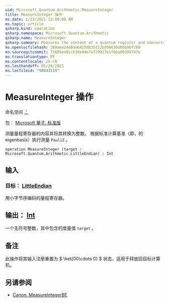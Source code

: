 ```yaml
---
uid: Microsoft.Quantum.Arithmetic.MeasureInteger
title: MeasureInteger 操作
ms.date: 1/23/2021 12:00:00 AM
ms.topic: article
qsharp.kind: operation
qsharp.namespace: Microsoft.Quantum.Arithmetic
qsharp.name: MeasureInteger
qsharp.summary: Measures the content of a quantum register and converts it to an integer. The measurement is performed with respect to the standard computational basis, i.e., the eigenbasis of `PauliZ`.
ms.openlocfilehash: 288aee24e0ae6425db35312b560630a6bb9bfc80
ms.sourcegitcommit: 71605ea9cc630e84e7ef29027e1f0ea06299747e
ms.translationtype: MT
ms.contentlocale: zh-CN
ms.lasthandoff: 01/26/2021
ms.locfileid: "98843119"
---
```

# <a name="measureinteger-operation"></a>MeasureInteger 操作

命名空间 [：](xref:Microsoft.Quantum.Arithmetic)

包： [Microsoft 量子. 标准版](https://nuget.org/packages/Microsoft.Quantum.Standard)


测量量程寄存器的内容并将其转换为整数。 根据标准计算基准（即，的 eigenbasis）执行测量 `PauliZ` 。

```qsharp
operation MeasureInteger (target : Microsoft.Quantum.Arithmetic.LittleEndian) : Int
```


## <a name="input"></a>输入

### <a name="target--littleendian"></a>目标： [LittleEndian](xref:Microsoft.Quantum.Arithmetic.LittleEndian)

用小字节序编码的量程寄存器。



## <a name="output--int"></a>输出： [Int](xref:microsoft.quantum.lang-ref.int)

一个无符号整数，其中包含的度量值 `target` 。

## <a name="remarks"></a>备注

此操作将其输入注册重置为 $ \ket{00\cdots 0} $ 状态，适用于释放回目标计算机。

## <a name="see-also"></a>另请参阅

- [Canon. MeasureIntegerBE](xref:Microsoft.Quantum.Canon.MeasureIntegerBE)